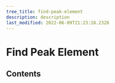 ```yaml
---
tree_title: find-peak-element
description: description
last_modified: 2022-06-09T21:23:28.2328
---
```


# Find Peak Element

## Contents
